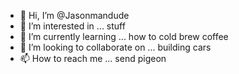 - 👋 Hi, I’m @Jasonmandude
- 👀 I’m interested in ... stuff
- 🌱 I’m currently learning ... how to cold brew coffee
- 💞️ I’m looking to collaborate on ... building cars
- 📫 How to reach me ... send pigeon

<!---
Jasonmandude/Jasonmandude is a ✨ special ✨ repository because its `README.md` (this file) appears on your GitHub profile.
You can click the Preview link to take a look at your changes.
--->
